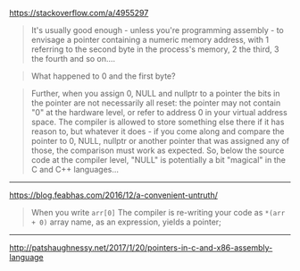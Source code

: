 https://stackoverflow.com/a/4955297

> It's usually good enough - unless you're programming assembly - to envisage a pointer containing a numeric memory address, with 1 referring to the second byte in the process's memory, 2 the third, 3 the fourth and so on....

> What happened to 0 and the first byte? 

> Further, when you assign 0, NULL and nullptr to a pointer the bits in the pointer are not necessarily all reset: the pointer may not contain "0" at the hardware level, or refer to address 0 in your virtual address space. The compiler is allowed to store something else there if it has reason to, but whatever it does - if you come along and compare the pointer to 0, NULL, nullptr or another pointer that was assigned any of those, the comparison must work as expected. So, below the source code at the compiler level, "NULL" is potentially a bit "magical" in the C and C++ languages...

---

https://blog.feabhas.com/2016/12/a-convenient-untruth/

> When you write `arr[0]`
The compiler is re-writing your code as 
`*(arr + 0)`
array name, 
as an expression, 
yields a pointer; 

---

http://patshaughnessy.net/2017/1/20/pointers-in-c-and-x86-assembly-language
